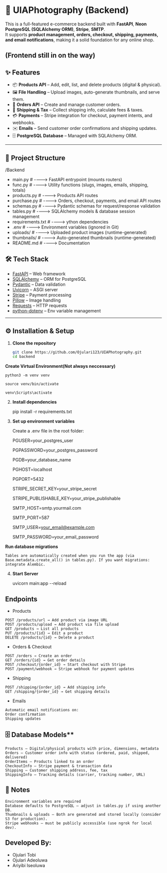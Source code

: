 # 🛒 UIAPhotography (Backend)

This is a full-featured e-commerce backend built with **FastAPI**, **Neon PostgreSQL (SQLAlchemy ORM)**, **Stripe**, **SMTP**.  
It supports **product management, orders, checkout, shipping, payments, and email notifications**, making it a solid foundation for any online shop.

(Frontend still in on the way)
---

## ✨ Features

- 📦 **Products API** – Add, edit, list, and delete products (digital & physical).  
- 🖼 **File Handling** – Upload images, auto-generate thumbnails, and serve them.  
- 🛒 **Orders API** – Create and manage customer orders.  
- 🚚 **Shipping & Tax** – Collect shipping info, calculate fees & taxes.  
- 💳 **Payments** – Stripe integration for checkout, payment intents, and webhooks.  
- ✉️ **Emails** – Send customer order confirmations and shipping updates.  
- 🗄 **PostgreSQL Database** – Managed with SQLAlchemy ORM.  

---

## 📂 Project Structure

/Backend

- main.py # ----> FastAPI entrypoint (mounts routers)
- func.py # ----> Utility functions (slugs, images, emails, shipping, totals)
- products.py # ----> Products API routes
- purchase.py # ----> Orders, checkout, payments, and email API routes
- schemas.py # ----> Pydantic schemas for request/response validation
- tables.py # ----> SQLAlchemy models & database session management
- requirements.txt # ----> ython dependencies
- .env # ----> Environment variables (ignored in Git)
- uploads/ # ----> Uploaded product images (runtime-generated)
- thumbnails/ # ----> Auto-generated thumbnails (runtime-generated)
- README.md # ----> Documentation

## 🛠️ Tech Stack

- [FastAPI](https://fastapi.tiangolo.com/) – Web framework  
- [SQLAlchemy](https://www.sqlalchemy.org/) – ORM for PostgreSQL  
- [Pydantic](https://docs.pydantic.dev/) – Data validation  
- [Uvicorn](https://www.uvicorn.org/) – ASGI server  
- [Stripe](https://stripe.com/docs/api) – Payment processing  
- [Pillow](https://python-pillow.org/) – Image handling  
- [Requests](https://docs.python-requests.org/) – HTTP requests  
- [python-dotenv](https://pypi.org/project/python-dotenv/) – Env variable management  

---
## ⚙️ Installation & Setup

1. **Clone the repository**
   ```bash
   git clone https://github.com/Ojulari123/UIAPhotography.git
   cd backend

**Create Virtual Environment(Not always neccessary)**
    
    python3 -m venv venv

    source venv/bin/activate 

    venv\Scripts\activate     

2. **Install dependencies**

   pip install -r requirements.txt

3. **Set up environment variables**

    Create a .env file in the root folder:

    PGUSER=your_postgres_user

    PGPASSWORD=your_postgres_password

    PGDB=your_database_name

    PGHOST=localhost

    PGPORT=5432

    STRIPE_SECRET_KEY=your_stripe_secret

    STRIPE_PUBLISHABLE_KEY=your_stripe_publishable

    SMTP_HOST=smtp.yourmail.com

    SMTP_PORT=587

    SMTP_USER=your_email@example.com

    SMTP_PASSWORD=your_email_password

**Run database migrations**

    Tables are automatically created when you run the app (via Base.metadata.create_all() in tables.py). If you want migrations: integrate Alembic.

4. **Start Server**

    uvicorn main:app --reload

## Endpoints

  -  Products

    POST /products/url → Add product via image URL
    POST /products/upload → Add product via file upload
    GET /products → List all products
    PUT /products/{id} → Edit a product
    DELETE /products/{id} → Delete a product

  -  Orders & Checkout

    POST /orders → Create an order
    GET /orders/{id} → Get order details
    POST /checkout/{order_id} → Start checkout with Stripe
    POST /payment/webhook → Stripe webhook for payment updates

  -  Shipping

    POST /shipping/{order_id} → Add shipping info
    GET /shipping/{order_id} → Get shipping details

  -  Emails

    Automatic email notifications on: 
    Order confirmation
    Shipping updates

## 🗄️ Database Models**

    Products – Digital/physical products with price, dimensions, metadata
    Orders – Customer order info with status (ordered, paid, shipped, delivered)
    OrderItems – Products linked to an order
    CheckoutInfo – Stripe payment & transaction data
    Shipping – Customer shipping address, fee, tax
    ShippingInfo – Tracking details (carrier, tracking number, URL)

## 📌 Notes

    Environment variables are required
    Database defaults to PostgreSQL – adjust in tables.py if using another DB.
    Thumbnails & uploads – Both are generated and stored locally (consider S3 for production).
    Stripe webhooks – must be publicly accessible (use ngrok for local dev).

## Developed By:

- Ojulari Tobi
- Ojulari Adeoluwa
- Ariyibi Iseoluwa